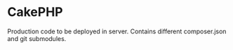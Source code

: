 CakePHP
=======

Production code to be deployed in server. Contains different composer.json and git submodules.
